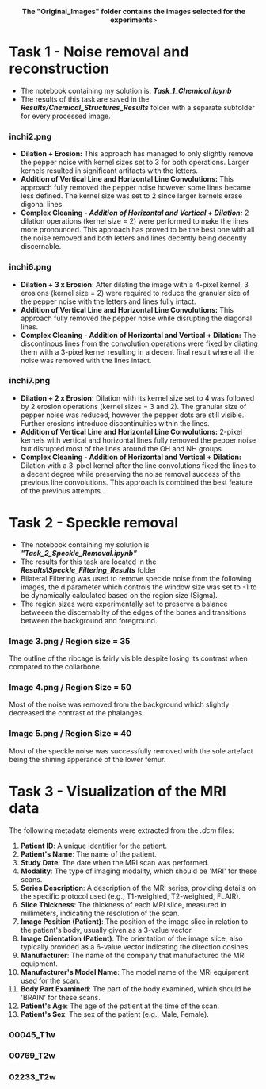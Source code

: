 <p align="center">
<b> The "Original_Images" folder contains the images selected for the experiments</b>>
</p>

# Task 1 - Noise removal and reconstruction
* The notebook containing my solution is: ***Task_1_Chemical.ipynb***
* The results of this task are saved in the ___Results/Chemical_Structures_Results___ folder with a separate subfolder for every processed image.
### inchi2.png
* __Dilation + Erosion:__ This approach has managed to only slightly remove the pepper noise with kernel sizes set to 3 for both operations. Larger kernels resulted in significant artifacts with the letters.
* __Addition of Vertical Line and Horizontal Line Convolutions:__ This approach fully removed the pepper noise however some lines became less defined. The kernel size was set to 2 since larger kernels erase digonal lines.
* __Complex Cleaning - *Addition of Horizontal and Vertical + Dilation:*__ 2 dilation operations (kernel size = 2) were performed to make the lines more pronounced. This approach has proved to be the best one with all the noise removed and  both letters and lines decently being decently discernable.
### inchi6.png
* __Dilation + 3 x Erosion__: After dilating the image with a 4-pixel kernel, 3 erosions (kernel size = 2) were required to reduce the granular size of the pepper noise with the letters and lines fully intact.
* __Addition of Vertical Line and Horizontal Line Convolutions:__ This approach fully removed the pepper noise while disrupting the diagonal lines.
* __Complex Cleaning - Addition of Horizontal and Vertical + Dilation:__ The discontinous lines from the convolution operations were fixed by dilating them with a 3-pixel kernel resulting in a decent final result where all the noise was removed with the lines intact.
### inchi7.png
* __Dilation + 2 x Erosion:__ Dilation with its kernel size set to 4 was followed by 2 erosion operations (kernel sizes = 3 and 2). The granular size of pepper noise was reduced, however the pepper dots are still visible. Further erosions introduce discontinuities within the lines.
* __Addition of Vertical Line and Horizontal Line Convolutions:__ 2-pixel kernels with vertical and horizontal lines fully removed the pepper noise but disrupted most of the lines around the OH and NH groups.
* __Complex Cleaning - Addition of Horizontal and Vertical + Dilation:__ Dilation with a 3-pixel kernel after the line convolutions fixed the lines to a decent degree while preserving the noise removal success of the previous line convolutions. This approach is combined the best feature of the previous attempts.
# Task 2 - Speckle removal
* The notebook containing my solution is ***"Task_2_Speckle_Removal.ipynb"***
* The results for this task are located in the ***Results\Speckle_Filtering_Results*** folder
* Bilateral Filtering was used to remove speckle noise from the following images, the d parameter which controls the window size was set to -1 to be dynamically calculated based on the region size (Sigma).
* The region sizes were experimentally set to preserve a balance betweeen the discernabilty of the edges of the bones and transitions between the background and foreground.
### Image 3.png / Region size = 35
The outline of the ribcage is fairly visible despite losing its contrast when compared to the collarbone.
### Image 4.png / Region Size = 50
Most of the noise was removed from the background which slightly decreased the contrast of the phalanges.
### Image 5.png / Region Size = 40
Most of the speckle noise was successfully removed with the sole artefact being the shining apperance of the lower femur.

# Task 3 - Visualization of the MRI data
The following metadata elements were extracted from the *.dcm* files:
1. **Patient ID**: A unique identifier for the patient.
2. **Patient's Name**: The name of the patient.
3. **Study Date**: The date when the MRI scan was performed.
4. **Modality**: The type of imaging modality, which should be 'MRI' for these scans.
5. **Series Description**: A description of the MRI series, providing details on the specific protocol used (e.g., T1-weighted, T2-weighted, FLAIR).
6. **Slice Thickness**: The thickness of each MRI slice, measured in millimeters, indicating the resolution of the scan.
7. **Image Position (Patient)**: The position of the image slice in relation to the patient's body, usually given as a 3-value vector.
8. **Image Orientation (Patient)**: The orientation of the image slice, also typically provided as a 6-value vector indicating the direction cosines.
9. **Manufacturer**: The name of the company that manufactured the MRI equipment.
10. **Manufacturer's Model Name**: The model name of the MRI equipment used for the scan.
11. **Body Part Examined**: The part of the body examined, which should be 'BRAIN' for these scans.
12. **Patient's Age**: The age of the patient at the time of the scan.
13. **Patient's Sex**: The sex of the patient (e.g., Male, Female).


### 00045_T1w
### 00769_T2w
### 02233_T2w

